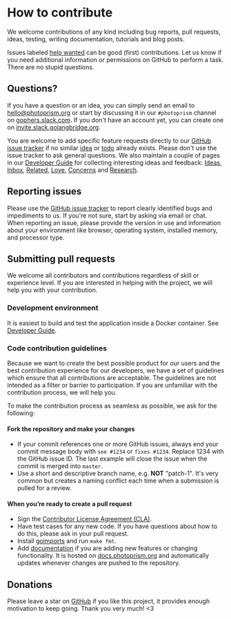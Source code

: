# How to contribute

We welcome contributions of any kind including bug reports, pull requests, ideas,
testing, writing documentation, tutorials and blog posts.

Issues labeled [help wanted](https://github.com/photoprism/photoprism/labels/help%20wanted) can be
good (first) contributions. Let us know if you need additional information or permissions on GitHub
to perform a task. There are no stupid questions.

## Questions?

If you have a question or an idea, you can simply send an email to hello@photoprism.org or start by
discussing it in our `#photoprism` channel on [gophers.slack.com](https://gophers.slack.com).
If you don't have an account yet, you can create one on [invite.slack.golangbridge.org](https://invite.slack.golangbridge.org/).

You are welcome to add specific feature requests directly to our [GitHub issue tracker](https://github.com/photoprism/photoprism/issues)
if no similar [idea](https://github.com/photoprism/photoprism/labels/idea)
or [todo](https://github.com/photoprism/photoprism/labels/todo) already exists.
Please don't use the issue tracker to ask general questions. We also maintain a couple of
pages in our [Developer Guide](https://github.com/photoprism/photoprism/wiki) for collecting interesting ideas and feedback:
[Ideas](https://github.com/photoprism/photoprism/wiki/Ideas),
[Inbox](https://github.com/photoprism/photoprism/wiki/Inbox),
[Related](https://github.com/photoprism/photoprism/wiki/Related),
[Love](https://github.com/photoprism/photoprism/wiki/Love),
[Concerns](https://github.com/photoprism/photoprism/wiki/Concerns) and
[Research](https://github.com/photoprism/photoprism/wiki/Research).

## Reporting issues

Please use the [GitHub issue tracker](https://github.com/photoprism/photoprism/issues) to report clearly identified bugs and impediments to us.
If you're not sure, start by asking via email or chat.
When reporting an issue, please provide the version in use and information about your environment like browser, operating system, installed memory, and processor type.

## Submitting pull requests

We welcome all contributors and contributions regardless of skill or experience level. If you are interested in helping with the project, we will help you with your contribution.

###  Development environment

It is easiest to build and test the application inside a Docker container. See [Developer Guide](https://github.com/photoprism/photoprism/wiki).

### Code contribution guidelines

Because we want to create the best possible product for our users and the best contribution experience for our developers, we have a set of guidelines which ensure that all contributions are acceptable.
The guidelines are not intended as a filter or barrier to participation.
If you are unfamiliar with the contribution process, we will help you.

To make the contribution process as seamless as possible, we ask for the following:

#### Fork the repository and make your changes
  * If your commit references one or more GitHub issues, always end your commit message body with `see #1234` or `fixes #1234`.
    Replace 1234 with the GitHub issue ID. The last example will close the issue when the commit is merged into `master`.
  * Use a short and descriptive branch name, e.g. **NOT** "patch-1". It's very common but creates a naming conflict each time when a submission is pulled for a review.
#### When you’re ready to create a pull request
  * Sign the [Contributor License Agreement (CLA)](https://cla-assistant.io/photoprism/photoprism).
  * Have test cases for any new code. If you have questions about how to do this, please ask in your pull request.
  * Install [goimports](https://godoc.org/golang.org/x/tools/cmd/goimports) and run `make fmt`.
  * Add [documentation](https://github.com/photoprism/photoprism-docs) if you are adding new features or changing functionality. It is hosted on [docs.photoprism.org](https://docs.photoprism.org/en/latest/) and automatically updates whenever changes are pushed to the repository.

## Donations

Please leave a star on [GitHub](https://github.com/photoprism/photoprism) if you like this project, it provides enough motivation to keep going.
Thank you very much! <3